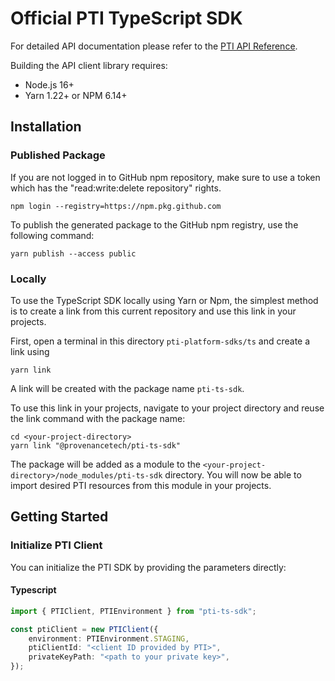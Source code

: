 # Official PTI TypeScript SDK
For detailed API documentation please refer to the [PTI API Reference](TBD).

Building the API client library requires:

- Node.js 16+
- Yarn 1.22+ or NPM 6.14+


## Installation

### Published Package
If you are not logged in to GitHub npm repository, 
make sure to use a token which has the "read:write:delete repository" rights.
``` shell
npm login --registry=https://npm.pkg.github.com
```
To publish the generated package to the GitHub npm registry, use the following command:
``` shell
yarn publish --access public
```


### Locally
To use the TypeScript SDK locally using Yarn or Npm, the simplest method is to create a link from this current repository and use this link in your projects.

First, open a terminal in this directory `pti-platform-sdks/ts` and create a link using
```shell
yarn link
```


A link will be created with the package name `pti-ts-sdk`.

To use this link in your projects, navigate to your project directory and reuse the link command with the package name:

```shell
cd <your-project-directory>
yarn link "@provenancetech/pti-ts-sdk"
```


The package will be added as a module to the `<your-project-directory>/node_modules/pti-ts-sdk` directory.
You will now be able to import desired PTI resources from this module in your projects.


## Getting Started
### Initialize PTI Client
You can initialize the PTI SDK by providing the parameters directly:

#### Typescript
```typescript
import { PTIClient, PTIEnvironment } from "pti-ts-sdk";

const ptiClient = new PTIClient({
    environment: PTIEnvironment.STAGING,
    ptiClientId: "<client ID provided by PTI>",
    privateKeyPath: "<path to your private key>",
});
```
